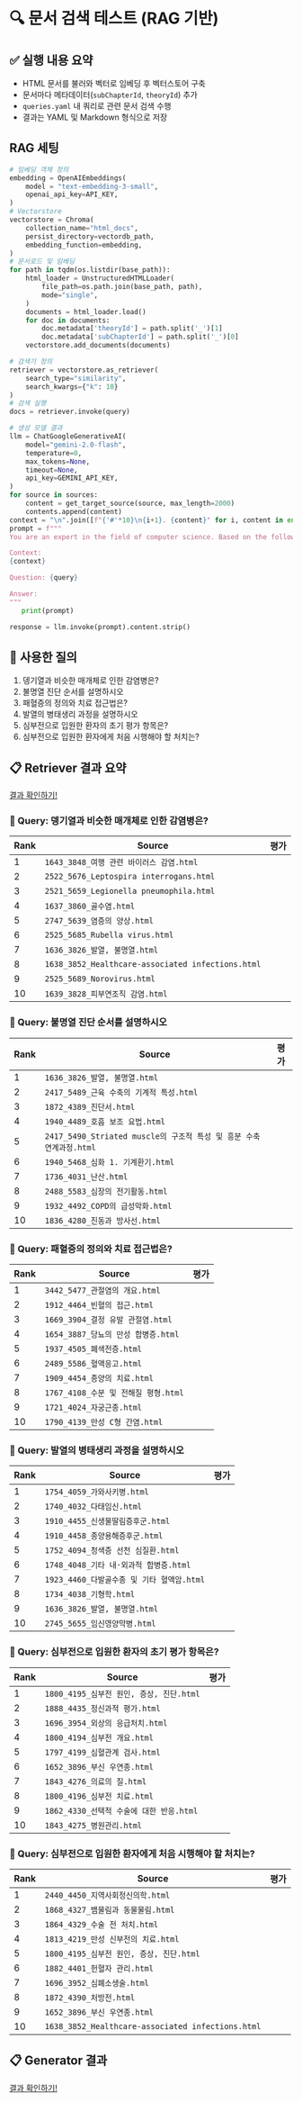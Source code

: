 # 🔍 문서 검색 테스트 (RAG 기반)

## ✅ 실행 내용 요약

- HTML 문서를 불러와 벡터로 임베딩 후 벡터스토어 구축
- 문서마다 메타데이터(`subChapterId`, `theoryId`) 추가
- `queries.yaml` 내 쿼리로 관련 문서 검색 수행
- 결과는 YAML 및 Markdown 형식으로 저장

## RAG 세팅
```python
# 임베딩 객체 정의
embedding = OpenAIEmbeddings(
    model = "text-embedding-3-small",
    openai_api_key=API_KEY,
)
# Vectorstore
vectorstore = Chroma(
    collection_name="html_docs",
    persist_directory=vectordb_path,
    embedding_function=embedding,
)
# 문서로드 및 임베딩
for path in tqdm(os.listdir(base_path)):
    html_loader = UnstructuredHTMLLoader(
        file_path=os.path.join(base_path, path),
        mode="single",
    )
    documents = html_loader.load()
    for doc in documents:
        doc.metadata['theoryId'] = path.split('_')[1]
        doc.metadata['subChapterId'] = path.split('_')[0]
    vectorstore.add_documents(documents)

# 검색기 정의
retriever = vectorstore.as_retriever(
    search_type="similarity",
    search_kwargs={"k": 10}
)
# 검색 실행
docs = retriever.invoke(query)

# 생성 모델 결과
llm = ChatGoogleGenerativeAI(
    model="gemini-2.0-flash",
    temperature=0,
    max_tokens=None,
    timeout=None,
    api_key=GEMINI_API_KEY,
)
for source in sources:
    content = get_target_source(source, max_length=2000)
    contents.append(content)
context = "\n".join([f"{'#'*10}\n{i+1}. {content}" for i, content in enumerate(contents)])
prompt = f"""
You are an expert in the field of computer science. Based on the following context, please answer the question:

Context:
{context}

Question: {query}

Answer:
"""
   print(prompt)

response = llm.invoke(prompt).content.strip()

```

## 🔎 사용한 질의

1. 뎅기열과 비슷한 매개체로 인한 감염병은?
2. 불명열 진단 순서를 설명하시오
3. 패혈증의 정의와 치료 접근법은?
4. 발열의 병태생리 과정을 설명하시오
5. 심부전으로 입원한 환자의 초기 평가 항목은?
6. 심부전으로 입원한 환자에게 처음 시행해야 할 처치는?

## 📋 Retriever 결과 요약
[결과 확인하기!](./query_log.md)
### 🧪 Query: **뎅기열과 비슷한 매개체로 인한 감염병은?**

| Rank | Source | 평가 |
|------|--------|------|
| 1 | `1643_3848_여행 관련 바이러스 감염.html` |  |
| 2 | `2522_5676_Leptospira interrogans.html` |  |
| 3 | `2521_5659_Legionella pneumophila.html` |  |
| 4 | `1637_3860_골수염.html` |  |
| 5 | `2747_5639_염증의 양상.html` |  |
| 6 | `2525_5685_Rubella virus.html` |  |
| 7 | `1636_3826_발열, 불명열.html` |  |
| 8 | `1638_3852_Healthcare-associated infections.html` |  |
| 9 | `2525_5689_Norovirus.html` |  |
| 10 | `1639_3828_피부연조직 감염.html` |  |

### 🧪 Query: **불명열 진단 순서를 설명하시오**

| Rank | Source | 평가 |
|------|--------|------|
| 1 | `1636_3826_발열, 불명열.html` |  |
| 2 | `2417_5489_근육 수축의 기계적 특성.html` |  |
| 3 | `1872_4389_진단서.html` |  |
| 4 | `1940_4489_호흡 보조 요법.html` |  |
| 5 | `2417_5490_Striated muscle의 구조적 특성 및 흥분 수축 연계과정.html` |  |
| 6 | `1940_5468_심화 1. 기계환기.html` |  |
| 7 | `1736_4031_난산.html` |  |
| 8 | `2488_5583_심장의 전기활동.html` |  |
| 9 | `1932_4492_COPD의 급성악화.html` |  |
| 10 | `1836_4280_진동과 방사선.html` |  |

### 🧪 Query: **패혈증의 정의와 치료 접근법은?**

| Rank | Source | 평가 |
|------|--------|------|
| 1 | `3442_5477_관절염의 개요.html` |  |
| 2 | `1912_4464_빈혈의 접근.html` |  |
| 3 | `1669_3904_결정 유발 관절염.html` |  |
| 4 | `1654_3887_당뇨의 만성 합병증.html` |  |
| 5 | `1937_4505_폐색전증.html` |  |
| 6 | `2489_5586_혈액응고.html` |  |
| 7 | `1909_4454_종양의 치료.html` |  |
| 8 | `1767_4108_수분 및 전해질 평형.html` |  |
| 9 | `1721_4024_자궁근종.html` |  |
| 10 | `1790_4139_만성 C형 간염.html` |  |

### 🧪 Query: **발열의 병태생리 과정을 설명하시오**

| Rank | Source | 평가 |
|------|--------|------|
| 1 | `1754_4059_가와사키병.html` |  |
| 2 | `1740_4032_다태임신.html` |  |
| 3 | `1910_4455_신생물딸림증후군.html` |  |
| 4 | `1910_4458_종양용해증후군.html` |  |
| 5 | `1752_4094_청색증 선천 심질환.html` |  |
| 6 | `1748_4048_기타 내·외과적 합병증.html` |  |
| 7 | `1923_4460_다발골수종 및 기타 혈액암.html` |  |
| 8 | `1734_4038_기형학.html` |  |
| 9 | `1636_3826_발열, 불명열.html` |  |
| 10 | `2745_5655_임신영양막병.html` |  |

### 🧪 Query: **심부전으로 입원한 환자의 초기 평가 항목은?**

| Rank | Source | 평가 |
|------|--------|------|
| 1 | `1800_4195_심부전 원인, 증상, 진단.html` |  |
| 2 | `1888_4435_정신과적 평가.html` |  |
| 3 | `1696_3954_외상의 응급처치.html` |  |
| 4 | `1800_4194_심부전 개요.html` |  |
| 5 | `1797_4199_심혈관계 검사.html` |  |
| 6 | `1652_3896_부신 우연종.html` |  |
| 7 | `1843_4276_의료의 질.html` |  |
| 8 | `1800_4196_심부전 치료.html` |  |
| 9 | `1862_4330_선택적 수술에 대한 반응.html` |  |
| 10 | `1843_4275_병원관리.html` |  |

### 🧪 Query: **심부전으로 입원한 환자에게 처음 시행해야 할 처치는?**

| Rank | Source | 평가 |
|------|--------|------|
| 1 | `2440_4450_지역사회정신의학.html` |  |
| 2 | `1868_4327_뱀물림과 동물물림.html` |  |
| 3 | `1864_4329_수술 전 처치.html` |  |
| 4 | `1813_4219_만성 신부전의 치료.html` |  |
| 5 | `1800_4195_심부전 원인, 증상, 진단.html` |  |
| 6 | `1882_4401_헌혈자 관리.html` |  |
| 7 | `1696_3952_심폐소생술.html` |  |
| 8 | `1872_4390_처방전.html` |  |
| 9 | `1652_3896_부신 우연종.html` |  |
| 10 | `1638_3852_Healthcare-associated infections.html` |  |


## 📋 Generator 결과
[결과 확인하기!](./query_log_llm.md)
